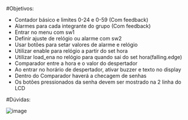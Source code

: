 #Objetivos:
  - Contador básico e limites 0-24 e 0-59 (Com feedback)
  - Alarmes para cada integrante do grupo (Com feedback)
  - Entrar no menu com sw1
  - Definir ajuste de relógio ou alarme com sw2
  - Usar botões para setar valores de alarme e relógio
  - Utilizar enable para relógio a partir do set hora
  - Utilizar load_ena no relógio para quando sai do set hora(falling.edge)
  - Comparador entre a hora e o valor do despertador
  - Ao entrar no horário de despertador, ativar buzzer e texto no display
  - Dentro do Comparador haverá a checagem de senhas
  - Os botões pressionados da senha devem ser mostrado na 2 linha do LCD

#Dúvidas:
  

  ![image](https://user-images.githubusercontent.com/65169791/113223793-5d042300-9260-11eb-8473-5bf09d9ee167.png)

